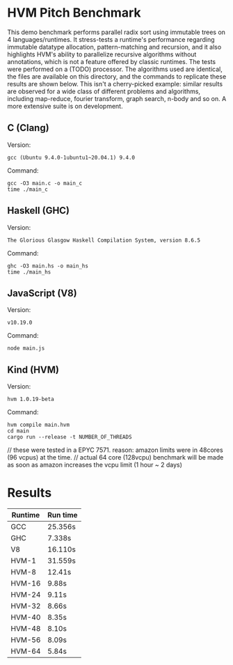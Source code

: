 HVM Pitch Benchmark
===================

This demo benchmark performs parallel radix sort using immutable trees on 4
languages/runtimes. It stress-tests a runtime's performance regarding immutable
datatype allocation, pattern-matching and recursion, and it also highlights
HVM's ability to parallelize recursive algorithms without annotations, which is
not a feature offered by classic runtimes. The tests were performed on a (TODO)
processor. The algorithms used are identical, the files are available on this
directory, and the commands to replicate these results are shown below. This
isn't a cherry-picked example: similar results are observed for a wide class of
different problems and algorithms, including map-reduce, fourier transform,
graph search, n-body and so on. A more extensive suite is on development.

## C (Clang)

Version:

```
gcc (Ubuntu 9.4.0-1ubuntu1~20.04.1) 9.4.0
```

Command:

```
gcc -O3 main.c -o main_c
time ./main_c
```

## Haskell (GHC)

Version:

```
The Glorious Glasgow Haskell Compilation System, version 8.6.5
```

Command:

```
ghc -O3 main.hs -o main_hs
time ./main_hs
```

## JavaScript (V8)

Version:

```
v10.19.0
```

Command:

```
node main.js
```

## Kind (HVM)

Version:

```
hvm 1.0.19-beta
```

Command:

```
hvm compile main.hvm
cd main
cargo run --release -t NUMBER_OF_THREADS
```

// these were tested in a EPYC 7571. reason: amazon limits were in 48cores (96 vcpus) at the time.
// actual 64 core (128vcpu) benchmark will be made as soon as amazon increases the vcpu limit (1 hour ~ 2 days)

# Results

Runtime | Run time
------- | --------
GCC     | 25.356s 
GHC     | 7.338s
V8      | 16.110s
HVM-1   | 31.559s
HVM-8   | 12.41s
HVM-16  | 9.88s
HVM-24  | 9.11s
HVM-32  | 8.66s
HVM-40  | 8.35s
HVM-48  | 8.10s
HVM-56  | 8.09s
HVM-64  | 5.84s
